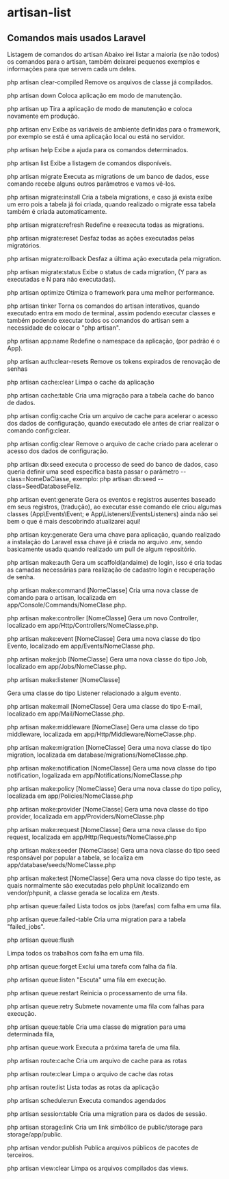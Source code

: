 # artisan-list
## Comandos mais usados Laravel

Listagem de comandos do artisan 
Abaixo irei listar a maioria (se não todos) os comandos para o artisan, também deixarei pequenos exemplos e informações para que servem cada um deles.

php artisan clear-compiled
Remove os arquivos de classe já compilados.

php artisan down
Coloca aplicação em modo de manutenção.

php artisan up
Tira a aplicação de modo de manutenção e coloca novamente em produção. 

php artisan env
Exibe as variáveis de ambiente definidas para o framework, por exemplo se está é uma aplicação local ou está no servidor.

php artisan help
Exibe a ajuda para os comandos determinados.

php artisan list
Exibe a listagem de comandos disponíveis.

php artisan migrate
Executa as migrations de um banco de dados, esse comando recebe alguns outros parâmetros e vamos vê-los.

php artisan migrate:install
Cria a tabela migrations, e caso já exista exibe um erro pois a tabela já foi criada, quando realizado o migrate essa tabela também é criada automaticamente.

php artisan migrate:refresh
Redefine e reexecuta todas as migrations.

php artisan migrate:reset
Desfaz todas as ações executadas pelas migratórios.

php artisan migrate:rollback
Desfaz a última ação executada pela migration.

php artisan migrate:status
Exibe o status de cada migration, (Y para as executadas e N para não executadas).

php artisan optimize
Otimiza o framework para uma melhor performance.

php artisan tinker
Torna os comandos do artisan interativos, quando executado entra em modo de terminal, assim podendo executar classes e também podendo executar todos os comandos do artisan sem a necessidade de colocar o "php artisan".

php artisan app:name
Redefine o namespace da aplicação, (por padrão é o App).

php artisan auth:clear-resets 
Remove os tokens expirados de renovação de senhas

php artisan cache:clear
Limpa o cache da aplicação

php artisan cache:table
Cria uma migração para a tabela cache do banco de dados.

php artisan config:cache
Cria um arquivo de cache para acelerar o acesso dos dados de configuração, quando executado ele antes de criar realizar o comando config:clear.

php artisan config:clear
Remove o arquivo de cache criado para acelerar o acesso dos dados de configuração.

php artisan db:seed
executa o processo de seed do banco de dados, caso queria definir uma seed específica basta passar o parâmetro --class=NomeDaClasse, exemplo:
php artisan db:seed --class=SeedDatabaseFeliz.

php artisan event:generate
Gera os eventos e registros ausentes baseado em seus registros, (tradução), ao executar esse comando ele criou algumas classes (App\Events\Event; e App\Listeners\EventsListeners) ainda não sei bem o que é mais descobrindo atualizarei aqui!

php artisan key:generate
Gera uma chave para aplicação, quando realizado a instalação do Laravel essa chave já é criada no arquivo .env, sendo basicamente usada quando realizado um pull de algum repositório.

php artisan make:auth
Gera um scaffold(andaime) de login, isso é cria todas as camadas necessárias para realização de cadastro login e recuperação de senha.

php artisan make:command [NomeClasse]
Cria uma nova classe de comando para o artisan, localizada em app/Console/Commands/NomeClase.php.

php artisan make:controller [NomeClasse]
Gera um novo Controller, localizado em app/Http/Controllers/NomeClasse.php.

php artisan make:event [NomeClasse]
Gera uma nova classe do tipo Evento, localizado em app/Events/NomeClasse.php.

php artisan make:job [NomeClasse]
Gera uma nova classe do tipo Job, localizado em app/Jobs/NomeClasse.php.

php artisan make:listener [NomeClasse]

Gera uma classe do tipo Listener relacionado a algum evento.

php artisan make:mail [NomeClasse]
Gera uma classe do tipo E-mail, localizado em app/Mail/NomeClasse.php.

php artisan make:middleware [NomeClase]
Gera uma classe do tipo middleware, localizada em app/Http/Middleware/NomeClasse.php.

php artisan make:migration [NomeClasse]
Gera uma nova classe do tipo migration, localizada em database/migrations/NomeClasse.php.

php artisan make:notification [NomeClasse]
Gera uma nova classe do tipo notification, logalizada em app/Notifications/NomeClasse.php

php artisan make:policy [NomeClasse]
Gera uma nova classe do tipo policy, localizada em app/Policies/NomeClasse.php

php artisan make:provider [NomeClasse]
Gera uma nova classe do tipo provider, localizada em app/Providers/NomeClasse.php

php artisan make:request  [NomeClasse]
Gera uma nova classe do tipo request, localizada em app/Http/Requests/NomeClasse.php
 
php artisan make:seeder [NomeClasse]
Gera uma nova classe do tipo seed responsável por popular a tabela, se localiza em app/database/seeds/NomeClasse.php
 
php artisan make:test [NomeClasse]
Gera uma nova classe do tipo teste, as quais normalmente são executadas pelo phpUnit localizando em vendor/phpunit, a classe gerada se localiza em /tests.

php artisan queue:failed
Lista todos os jobs (tarefas) com falha em uma fila.

php artisan queue:failed-table
Cria uma migration para a tabela "failed_jobs".

php artisan queue:flush

Limpa todos os trabalhos com falha em uma fila.

php artisan queue:forget
Exclui uma tarefa com falha da fila.

php artisan queue:listen
"Escuta" uma fila em execução.

php artisan queue:restart
Reinicia o processamento de uma fila.

php artisan queue:retry
Submete novamente uma fila com falhas para execução.

php artisan queue:table
Cria uma classe de migration para uma determinada fila,

php artisan queue:work
Executa a próxima tarefa de uma fila. 

php artisan route:cache
Cria um arquivo de cache para as rotas

php artisan route:clear
Limpa o arquivo de cache das rotas

php artisan route:list
Lista todas as rotas da aplicação

php artisan schedule:run
Executa comandos agendados

php artisan session:table
Cria uma migration para os dados de sessão.

php artisan storage:link
Cria um link simbólico de public/storage para storage/app/public.

php artisan vendor:publish
Publica arquivos públicos de pacotes de terceiros.

php artisan view:clear
Limpa os arquivos compilados das views.
